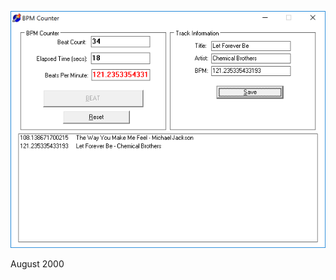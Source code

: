 ![BPM Counter](https://raw.githubusercontent.com/jammastergirish/BPMCounter/master/Screenshot%202019-05-24%20at%2009.34.33.png)

August 2000
